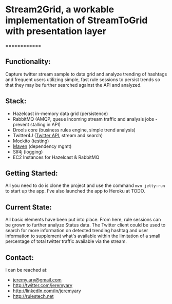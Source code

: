 # Stream2Grid, a workable implementation of StreamToGrid with presentation layer
============

## Functionality:

Capture twitter stream sample to data grid and analyze trending of hashtags and frequent users utilizing simple, fast
rule sessions to persist trends so that they may be further searched against the API and analyzed.

## Stack:
 - Hazelcast in-memory data grid (persistence)
 - RabbitMQ (AMQP, queue incoming stream traffic and analysis jobs - prevent stalling in API)
 - Drools core (business rules engine, simple trend analysis)
 - Twitter4J ([Twitter API](https://dev.twitter.com/), stream and search)
 - Mockito (testing)
 - [Maven](pom.xml) (dependency mgmt)
 - Slf4j (logging)
 - EC2 Instances for Hazelcast & RabbitMQ

## Getting Started:
All you need to do is clone the project and use the command `mvn jetty:run` to start up the app. I've also launched the
app to Heroku at TODO.

## Current State:
All basic elements have been put into place. From here, rule sessions can be grown to further analyze Status data. The
Twitter client could be used to search for more information on detected trending hashtag and user information
to supplement what's available within the limitation of a small percentage of total twitter traffic available via the stream.

## Contact:
I can be reached at:
 - jeremy.ary@gmail.com
 - http://twitter.com/jeremyary
 - http://linkedIn.com/in/jeremyary
 - http://rulestech.net